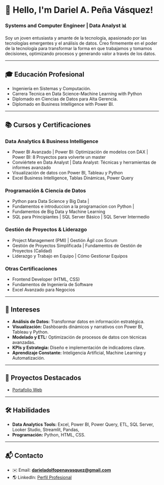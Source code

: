 # 👋 Hello, I'm Dariel A. Peña Vásquez!

### Systems and Computer Engineer | Data Analyst 📊

Soy un joven entusiasta y amante de la tecnología, apasionado por las tecnologías emergentes y el análisis de datos. Creo firmemente en el poder de la tecnología para transformar la forma en que trabajamos y tomamos decisiones, optimizando procesos y generando valor a través de los datos.

---

## 🎓 Educación Profesional

* Ingeniería en Sistemas y Computación.
* Carrera Tecnica en Data Science-Machine Learning with Python
* Diplomado en Ciencias de Datos para Alta Gerencia.
* Diplomado en Business Intelligence with Power BI.

---

## 📚 Cursos y Certificaciones

### Data Analytics & Business Intelligence

* Power BI Avanzado | Power BI: Optimización de modelos con DAX | Power BI: 8 Proyectos para volverte un master
* Conviértete en Data Analyst | Data Analyst: Técnicas y herramientas de informes avanzado
* Visualización de datos con Power BI, Tableau y Python
* Excel Business Intelligence, Tablas Dinámicas, Power Query

### Programación & Ciencia de Datos

* Python para Data Science y Big Data |
* Fundamentos e introduccion a la programacion con Python |
* Fundamentos de Big Data y Machine Learning
* SQL para Principiantes | SQL Server Básico | SQL Server Intermedio

### Gestión de Proyectos & Liderazgo

* Project Management (PMI) | Gestión Ágil con Scrum
* Gestión de Proyectos Simplificada | Fundamentos de Gestión de Proyectos (Calidad)
* Liderazgo y Trabajo en Equipo | Cómo Gestionar Equipos

### Otras Certificaciones

* Frontend Developer (HTML, CSS)
* Fundamentos de Ingeniería de Software
* Excel Avanzado para Negocios

---

## 📌 Intereses

* **Análisis de Datos:** Transformar datos en información estratégica.
* **Visualización:** Dashboards dinámicos y narrativos con Power BI, Tableau y Python.
* **Modelado y ETL:** Optimización de procesos de datos con técnicas avanzadas.
* **KPIs y Estrategia:** Diseño e implementación de indicadores clave.
* **Aprendizaje Constante:** Inteligencia Artificial, Machine Learning y Automatización.

---

## 🌟 Proyectos Destacados

* [Portafolio Web](https://portafolio-dariel-delta.vercel.app/)

---

## 🛠️ Habilidades

* **Data Analytics Tools:** Excel, Power BI, Power Query, ETL, SQL Server, Looker Studio, Streamlit, Pandas,
* **Programación:** Python, HTML, CSS.

---

## 📬 Contacto

* ✉️ Email: **[darieladolfopenavasquez@gmail.com](mailto:darieladolfopenavasquez@gmail.com)**
* 🌎 LinkedIn: [Perfil Profesional](https://www.linkedin.com/in/dariel-a-pe%C3%B1a-v%C3%A1squez-a89b42201/)
